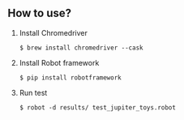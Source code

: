 
## How to use?
1. Install Chromedriver
	```
	$ brew install chromedriver --cask
	```
2. Install Robot framework
	```
	$ pip install robotframework
	```
3. Run test 
	``` 
	$ robot -d results/ test_jupiter_toys.robot
	```

